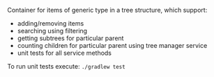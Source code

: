 Container for items of generic type in a tree structure, which support:
* adding/removing items
* searching using filtering
* getting subtrees for particular parent
* counting children for particular parent using tree manager service
* unit tests for all service methods

To run unit tests execute: `./gradlew test`